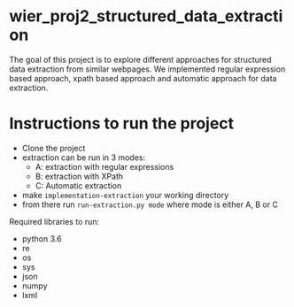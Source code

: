 # wier_proj2_structured_data_extraction
The goal of this project is to explore different approaches for structured data extraction from similar webpages.
We implemented regular expression based approach, xpath based approach and automatic approach for data extraction.


# Instructions to run the project
* Clone the project
* extraction can be run in 3 modes:
    * A: extraction with regular expressions
    * B: extraction with XPath
    * C: Automatic extraction
* make `implementation-extraction` your working directory
* from there run `run-extraction.py mode` where mode is either A, B or C


Required libraries to run:
* python 3.6
* re
* os
* sys
* json
* numpy
* lxml
